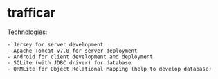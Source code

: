 # trafficar

Technologies: 

    - Jersey for server development
    - Apache Tomcat v7.0 for server deployment
    - Android for client development and deployment
    - SQLite (with JDBC driver) for database
    - ORMLite for Object Relational Mapping (help to develop database)
